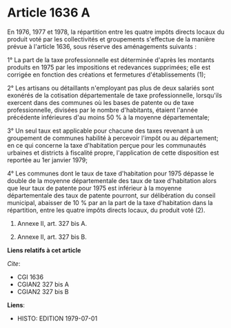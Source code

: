# Article 1636 A

En 1976, 1977 et 1978, la répartition entre les quatre impôts directs locaux du produit voté par les collectivités et
groupements s'effectue de la manière prévue à l'article 1636, sous réserve des aménagements suivants :

1° La part de la taxe professionnelle est déterminée d'après les montants produits en 1975 par les impositions et redevances
supprimées; elle est corrigée en fonction des créations et fermetures d'établissements (1);

2° Les artisans ou détaillants n'employant pas plus de deux salariés sont exonérés de la cotisation départementale de taxe
professionnelle, lorsqu'ils exercent dans des communes où les bases de patente ou de taxe professionnelle, divisées par le
nombre d'habitants, étaient l'année précédente inférieures d'au moins 50 % à la moyenne départementale;

3° Un seul taux est applicable pour chacune des taxes revenant à un groupement de communes habilité à percevoir l'impôt ou au
département; en ce qui concerne la taxe d'habitation perçue pour les communautés urbaines et districts à fiscalité propre,
l'application de cette disposition est reportée au 1er janvier 1979;

4° Les communes dont le taux de taxe d'habitation pour 1975 dépasse le double de la moyenne départementale des taux de taxe
d'habitation alors que leur taux de patente pour 1975 est inférieur à la moyenne départementale des taux de patente pourront,
sur délibération du conseil municipal, abaisser de 10 % par an la part de la taxe d'habitation dans la répartition, entre les
quatre impôts directs locaux, du produit voté (2).

1) Annexe II, art. 327 bis A.

2) Annexe II, art. 327 bis B.

**Liens relatifs à cet article**

_Cite_:

  - CGI 1636
  - CGIAN2 327 bis A
  - CGIAN2 327 bis B

**Liens**:

  - HISTO: EDITION 1979-07-01
